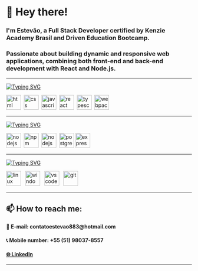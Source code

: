 <h1 align="left">👋 Hey there! </h1> 

<h3> I'm Estevão, a Full Stack Developer certified by Kenzie Academy Brasil and Driven Education Bootcamp. </h3> 
<h3> Passionate about building dynamic and responsive web applications, combining both front-end and back-end development with React and Node.js. </h3>

--------------------------------------------------------------

<a href="https://git.io/typing-svg"><img src="https://readme-typing-svg.demolab.com?font=Fira+Code&pause=1000&repeat=false&width=435&lines=Frontend+Stacks" alt="Typing SVG" /></a>&nbsp;

<img src="https://cdn.jsdelivr.net/gh/devicons/devicon@latest/icons/html5/html5-original.svg" alt= "html" width="40" height="40" />&nbsp;
<img src="https://cdn.jsdelivr.net/gh/devicons/devicon@latest/icons/css3/css3-original.svg" alt=css width="40" height="40"/>&nbsp;
<img src="https://cdn.jsdelivr.net/gh/devicons/devicon@latest/icons/javascript/javascript-original.svg" alt=javascript width="40" height="40"/>&nbsp;
<img src="https://cdn.jsdelivr.net/gh/devicons/devicon@latest/icons/react/react-original.svg" alt=react width="40" height="40"/>&nbsp;
<img src="https://cdn.jsdelivr.net/gh/devicons/devicon@latest/icons/typescript/typescript-original.svg" alt=typescript width="40" height="40"/>&nbsp;
<img src="https://cdn.jsdelivr.net/gh/devicons/devicon@latest/icons/webpack/webpack-original.svg" alt=webpack width="40" height="40"/>&nbsp;


--------------------------------------------------------------

<a href="https://git.io/typing-svg"><img src="https://readme-typing-svg.demolab.com?font=Fira+Code&pause=1000&repeat=false&width=435&lines=Backend+Stacks" alt="Typing SVG" /></a>&nbsp;

<img src="https://cdn.jsdelivr.net/gh/devicons/devicon@latest/icons/nodejs/nodejs-original.svg" alt=nodejs width="40" height="40"/>&nbsp;
<img src="https://cdn.jsdelivr.net/gh/devicons/devicon@latest/icons/npm/npm-original.svg" alt="npm" width="40" height="40" />&nbsp;
<img src="https://cdn.jsdelivr.net/gh/devicons/devicon@latest/icons/mongodb/mongodb-original.svg" alt=nodejs width="40" height="40"/>&nbsp;
<img src="https://cdn.jsdelivr.net/gh/devicons/devicon@latest/icons/postgresql/postgresql-original.svg" alt="postgresql" width="40" height="40"/>
<img src="https://cdn.jsdelivr.net/gh/devicons/devicon@latest/icons/express/express-original-wordmark.svg" alt="expressjs" width="40" height="40"/> </a>&nbsp; 

--------------------------------------------------------------

<a href="https://git.io/typing-svg"><img src="https://readme-typing-svg.demolab.com?font=Fira+Code&pause=1000&repeat=false&width=435&lines=Other+Technologies" alt="Typing SVG" /></a>&nbsp;

<img src="https://cdn.jsdelivr.net/gh/devicons/devicon@latest/icons/linux/linux-original.svg" alt="linux" width="40" height="40"/> </a>&nbsp;
<img src="https://cdn.jsdelivr.net/gh/devicons/devicon@latest/icons/windows8/windows8-original.svg" alt="windows" width="40" height="40"/> </a>&nbsp;
<img src="https://cdn.jsdelivr.net/gh/devicons/devicon@latest/icons/vscode/vscode-original.svg" alt="vscode" width="40" height="40"/> </a>&nbsp;
<img src="https://cdn.jsdelivr.net/gh/devicons/devicon@latest/icons/git/git-original.svg" alt="git" width="40" height="40" />&nbsp;

--------------------------------------------------------------

<h2> 📫 How to reach me: </h2>
<div>
        <h4>📧 E-mail: contatoestevao883@hotmail.com </h4>
        <h4>📞 Mobile number: +55 (51) 98037-8557 </h4>
        <h4> <a href="https://git.io/typing-svg" text-decoration: none target=_blank cursos="pointer" >🌐 LinkedIn</a></h4> 
</div>

--------------------------------------------------------------


